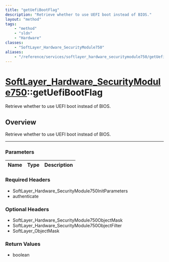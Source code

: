 ```yaml
---
title: "getUefiBootFlag"
description: "Retrieve whether to use UEFI boot instead of BIOS."
layout: "method"
tags:
    - "method"
    - "sldn"
    - "Hardware"
classes:
    - "SoftLayer_Hardware_SecurityModule750"
aliases:
    - "/reference/services/softlayer_hardware_securitymodule750/getUefiBootFlag"
---
```

# [SoftLayer_Hardware_SecurityModule750](/reference/services/SoftLayer_Hardware_SecurityModule750)::getUefiBootFlag


Retrieve whether to use UEFI boot instead of BIOS.


## Overview 
Retrieve whether to use UEFI boot instead of BIOS.

-----

### Parameters 
|Name | Type | Description |
| --- | --- | --- |


### Required Headers
* SoftLayer_Hardware_SecurityModule750InitParameters
* authenticate


### Optional Headers
* SoftLayer_Hardware_SecurityModule750ObjectMask
* SoftLayer_Hardware_SecurityModule750ObjectFilter
* SoftLayer_ObjectMask

### Return Values
* boolean




